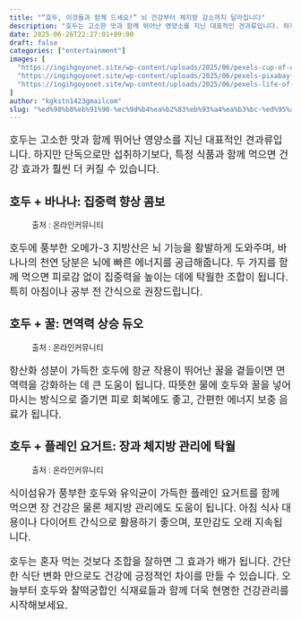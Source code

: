 ```yaml
---
title: "“호두, 이것들과 함께 드세요!” 뇌 건강부터 체지방 감소까지 달라집니다"
description: "호두는 고소한 맛과 함께 뛰어난 영양소를 지닌 대표적인 견과류입니다. 하지만 단독으로만 섭취하기보다, 특정 식품과 함께 먹으면 건강 효과가 훨씬 더 커질 수 있습니다."
date: 2025-06-26T22:27:01+09:00
draft: false
categories: ["entertainment"]
images: [
  "https://ingihgoyonet.site/wp-content/uploads/2025/06/pexels-cup-of-couple-7655890-683x1024.jpg"
  "https://ingihgoyonet.site/wp-content/uploads/2025/06/pexels-pixabay-302163-1-1024x683.jpg"
  "https://ingihgoyonet.site/wp-content/uploads/2025/06/pexels-life-of-pix-128865-1024x681.jpg"
]
author: "kgkstn1423gmailcom"
slug: "%ed%98%b8%eb%91%90-%ec%9d%b4%ea%b2%83%eb%93%a4%ea%b3%bc-%ed%95%a8%ea%bb%98-%eb%93%9c%ec%84%b8%ec%9a%94-%eb%87%8c-%ea%b1%b4%ea%b0%95%eb%b6%80%ed%84%b0-%ec%b2%b4%ec%a7%80%eb%b0%a9"
---
```


<p style="font-size:18px">호두는 고소한 맛과 함께 뛰어난 영양소를 지닌 대표적인 견과류입니다. 하지만 단독으로만 섭취하기보다, 특정 식품과 함께 먹으면 건강 효과가 훨씬 더 커질 수 있습니다.</p> <h2 >호두 + 바나나: 집중력 향상 콤보</h2> <figure ><img src="https://ingihgoyonet.site/wp-content/uploads/2025/06/pexels-cup-of-couple-7655890-683x1024.jpg" alt="" style="aspect-ratio:16/9;object-fit:cover"/><figcaption >출처 : 온라인커뮤니티</figcaption></figure> <p style="font-size:18px">호두에 풍부한 오메가-3 지방산은 뇌 기능을 활발하게 도와주며, 바나나의 천연 당분은 뇌에 빠른 에너지를 공급해줍니다. 두 가지를 함께 먹으면 피로감 없이 집중력을 높이는 데에 탁월한 조합이 됩니다. 특히 아침이나 공부 전 간식으로 권장드립니다.</p> <h2 >호두 + 꿀: 면역력 상승 듀오</h2> <figure ><img src="https://ingihgoyonet.site/wp-content/uploads/2025/06/pexels-pixabay-302163-1-1024x683.jpg" alt="" style="aspect-ratio:16/9;object-fit:cover"/><figcaption >출처 : 온라인커뮤니티</figcaption></figure> <p style="font-size:18px">항산화 성분이 가득한 호두에 항균 작용이 뛰어난 꿀을 곁들이면 면역력을 강화하는 데 큰 도움이 됩니다. 따뜻한 물에 호두와 꿀을 넣어 마시는 방식으로 즐기면 피로 회복에도 좋고, 간편한 에너지 보충 음료가 됩니다.</p> <h2 >호두 + 플레인 요거트: 장과 체지방 관리에 탁월</h2> <figure ><img src="https://ingihgoyonet.site/wp-content/uploads/2025/06/pexels-life-of-pix-128865-1024x681.jpg" alt="" style="aspect-ratio:16/9;object-fit:cover"/><figcaption >출처 : 온라인커뮤니티</figcaption></figure> <p style="font-size:18px">식이섬유가 풍부한 호두와 유익균이 가득한 플레인 요거트를 함께 먹으면 장 건강은 물론 체지방 관리에도 도움이 됩니다. 아침 식사 대용이나 다이어트 간식으로 활용하기 좋으며, 포만감도 오래 지속됩니다.</p> <p style="font-size:18px">호두는 혼자 먹는 것보다 조합을 잘하면 그 효과가 배가 됩니다. 간단한 식단 변화 만으로도 건강에 긍정적인 차이를 만들 수 있습니다. 오늘부터 호두와 찰떡궁합인 식재료들과 함께 더욱 현명한 건강관리를 시작해보세요.</p>